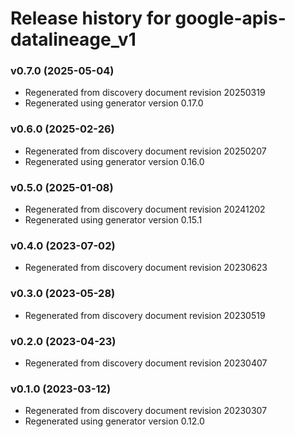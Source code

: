 # Release history for google-apis-datalineage_v1

### v0.7.0 (2025-05-04)

* Regenerated from discovery document revision 20250319
* Regenerated using generator version 0.17.0

### v0.6.0 (2025-02-26)

* Regenerated from discovery document revision 20250207
* Regenerated using generator version 0.16.0

### v0.5.0 (2025-01-08)

* Regenerated from discovery document revision 20241202
* Regenerated using generator version 0.15.1

### v0.4.0 (2023-07-02)

* Regenerated from discovery document revision 20230623

### v0.3.0 (2023-05-28)

* Regenerated from discovery document revision 20230519

### v0.2.0 (2023-04-23)

* Regenerated from discovery document revision 20230407

### v0.1.0 (2023-03-12)

* Regenerated from discovery document revision 20230307
* Regenerated using generator version 0.12.0

